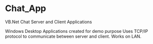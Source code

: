 # Chat_App
VB.Net Chat Server and Client Applications

Windows Desktop Applications created for demo purpose
Uses TCP/IP protocol to communicate between server and client.
Works on LAN.
